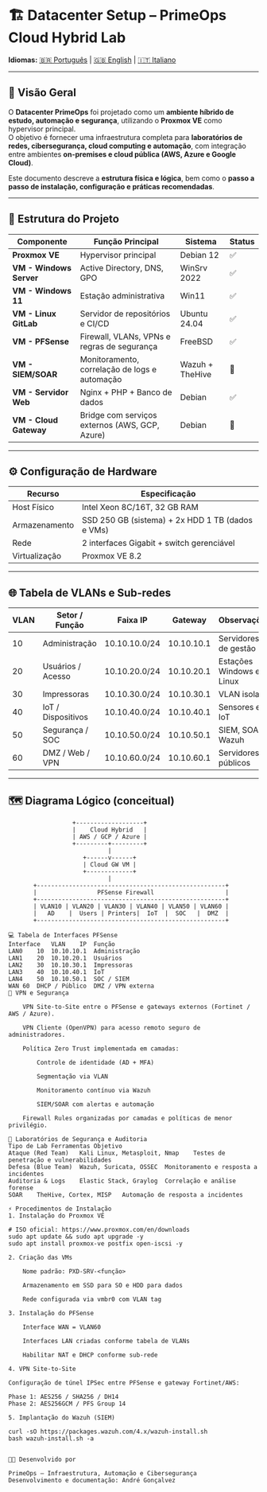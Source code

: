 # 🏗️ Datacenter Setup – PrimeOps Cloud Hybrid Lab

**Idiomas:** [🇧🇷 Português](./Datacenter_Setup.md) | [🇬🇧 English](./Datacenter_Setup.en.md) | [🇮🇹 Italiano](./Datacenter_Setup.it.md)

---

## 📘 Visão Geral

O **Datacenter PrimeOps** foi projetado como um **ambiente híbrido de estudo, automação e segurança**, utilizando o **Proxmox VE** como hypervisor principal.  
O objetivo é fornecer uma infraestrutura completa para **laboratórios de redes, cibersegurança, cloud computing e automação**, com integração entre ambientes **on-premises e cloud pública (AWS, Azure e Google Cloud)**.

Este documento descreve a **estrutura física e lógica**, bem como o **passo a passo de instalação, configuração e práticas recomendadas**.

---

## 🧩 Estrutura do Projeto

| Componente              | Função Principal                                   | Sistema | Status |
|--------------------------|----------------------------------------------------|----------|---------|
| **Proxmox VE**           | Hypervisor principal                              | Debian 12 | ✅ |
| **VM - Windows Server**  | Active Directory, DNS, GPO                         | WinSrv 2022 | ✅ |
| **VM - Windows 11**      | Estação administrativa                             | Win11 | ✅ |
| **VM - Linux GitLab**    | Servidor de repositórios e CI/CD                  | Ubuntu 24.04 | ✅ |
| **VM - PFSense**         | Firewall, VLANs, VPNs e regras de segurança        | FreeBSD | ✅ |
| **VM - SIEM/SOAR**       | Monitoramento, correlação de logs e automação      | Wazuh + TheHive | 🔄 |
| **VM - Servidor Web**    | Nginx + PHP + Banco de dados                      | Debian | ✅ |
| **VM - Cloud Gateway**   | Bridge com serviços externos (AWS, GCP, Azure)     | Debian | 🔄 |

---

## ⚙️ Configuração de Hardware

| Recurso | Especificação |
|----------|----------------|
| Host Físico | Intel Xeon 8C/16T, 32 GB RAM |
| Armazenamento | SSD 250 GB (sistema) + 2x HDD 1 TB (dados e VMs) |
| Rede | 2 interfaces Gigabit + switch gerenciável |
| Virtualização | Proxmox VE 8.2 |

---

## 🌐 Tabela de VLANs e Sub-redes

| VLAN | Setor / Função       | Faixa IP            | Gateway        | Observações |
|------|----------------------|---------------------|----------------|--------------|
| 10   | Administração        | 10.10.10.0/24       | 10.10.10.1     | Servidores de gestão |
| 20   | Usuários / Acesso    | 10.10.20.0/24       | 10.10.20.1     | Estações Windows e Linux |
| 30   | Impressoras          | 10.10.30.0/24       | 10.10.30.1     | VLAN isolada |
| 40   | IoT / Dispositivos   | 10.10.40.0/24       | 10.10.40.1     | Sensores e IoT |
| 50   | Segurança / SOC      | 10.10.50.0/24       | 10.10.50.1     | SIEM, SOAR, Wazuh |
| 60   | DMZ / Web / VPN      | 10.10.60.0/24       | 10.10.60.1     | Servidores públicos |

---

## 🗺️ Diagrama Lógico (conceitual)

```text
                  +-------------------+
                  |    Cloud Hybrid   |
                  | AWS / GCP / Azure |
                  +---------+---------+
                            |
                     +------v------+
                     | Cloud GW VM |
                     +-------------+
                            |
       +-----------------------------------------------------+
       |                 PFSense Firewall                    |
       +-----------------------------------------------------+
       | VLAN10 | VLAN20 | VLAN30 | VLAN40 | VLAN50 | VLAN60 |
       |   AD    |  Users | Printers|  IoT  |  SOC   |  DMZ  |
       +-----------------------------------------------------+

💻 Tabela de Interfaces PFSense
Interface	VLAN	IP	Função
LAN0	10	10.10.10.1	Administração
LAN1	20	10.10.20.1	Usuários
LAN2	30	10.10.30.1	Impressoras
LAN3	40	10.10.40.1	IoT
LAN4	50	10.10.50.1	SOC / SIEM
WAN	60	DHCP / Público	DMZ / VPN externa
🔐 VPN e Segurança

    VPN Site-to-Site entre o PFSense e gateways externos (Fortinet / AWS / Azure).

    VPN Cliente (OpenVPN) para acesso remoto seguro de administradores.

    Política Zero Trust implementada em camadas:

        Controle de identidade (AD + MFA)

        Segmentação via VLAN

        Monitoramento contínuo via Wazuh

        SIEM/SOAR com alertas e automação

    Firewall Rules organizadas por camadas e políticas de menor privilégio.

🧠 Laboratórios de Segurança e Auditoria
Tipo de Lab	Ferramentas	Objetivo
Ataque (Red Team)	Kali Linux, Metasploit, Nmap	Testes de penetração e vulnerabilidades
Defesa (Blue Team)	Wazuh, Suricata, OSSEC	Monitoramento e resposta a incidentes
Auditoria & Logs	Elastic Stack, Graylog	Correlação e análise forense
SOAR	TheHive, Cortex, MISP	Automação de resposta a incidentes

⚡ Procedimentos de Instalação
1. Instalação do Proxmox VE

# ISO oficial: https://www.proxmox.com/en/downloads
sudo apt update && sudo apt upgrade -y
sudo apt install proxmox-ve postfix open-iscsi -y

2. Criação das VMs

    Nome padrão: PXD-SRV-<função>

    Armazenamento em SSD para SO e HDD para dados

    Rede configurada via vmbr0 com VLAN tag

3. Instalação do PFSense

    Interface WAN = VLAN60

    Interfaces LAN criadas conforme tabela de VLANs

    Habilitar NAT e DHCP conforme sub-rede

4. VPN Site-to-Site

Configuração de túnel IPSec entre PFSense e gateway Fortinet/AWS:

Phase 1: AES256 / SHA256 / DH14
Phase 2: AES256GCM / PFS Group 14

5. Implantação do Wazuh (SIEM)

curl -sO https://packages.wazuh.com/4.x/wazuh-install.sh
bash wazuh-install.sh -a


👨‍💻 Desenvolvido por

PrimeOps – Infraestrutura, Automação e Cibersegurança
Desenvolvimento e documentação: André Gonçalvez
